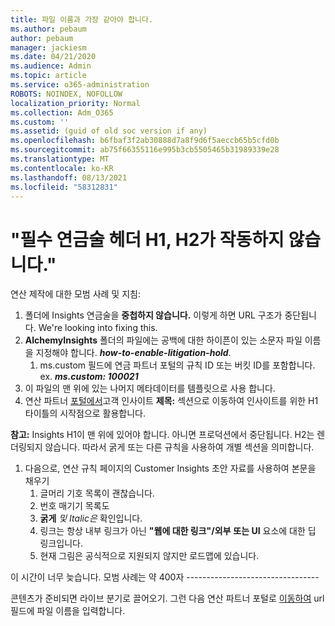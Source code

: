 ```yaml
---
title: 파일 이름과 가장 같아야 합니다.
ms.author: pebaum
author: pebaum
manager: jackiesm
ms.date: 04/21/2020
ms.audience: Admin
ms.topic: article
ms.service: o365-administration
ROBOTS: NOINDEX, NOFOLLOW
localization_priority: Normal
ms.collection: Adm_O365
ms.custom: ''
ms.assetid: (guid of old soc version if any)
ms.openlocfilehash: b6fbaf3f2ab30888d7a8f9d6f5aeccb65b5cfd0b
ms.sourcegitcommit: ab75f66355116e995b3cb5505465b31989339e28
ms.translationtype: MT
ms.contentlocale: ko-KR
ms.lasthandoff: 08/13/2021
ms.locfileid: "58312831"
---
```

# <a name="required-alchemy-header-h1-h2s-dont-work"></a>"필수 연금술 헤더 H1, H2가 작동하지 않습니다."
연산 제작에 대한 모범 사례 및 지침:

1. 폴더에 Insights 연금술을 **중첩하지 않습니다.** 이렇게 하면 URL 구조가 중단됩니다. We're looking into fixing this.
1. **AlchemyInsights** 폴더의 파일에는 공백에 대한 하이픈이 있는 소문자 파일 이름을 지정해야 합니다. **_how-to-enable-litigation-hold_**.
    1. ms.custom 필드에 연금 파트너 [](https://alchemyportal.azurewebsites.net) 포털의 규칙 ID 또는 버킷 ID를 포함합니다. ex. ***ms.custom: 100021***
1. 이 파일의 맨 위에 있는 나머지 메타데이터를 템플릿으로 사용 합니다.
1. 연산 파트너 [포털에서](https://alchemyportal.azurewebsites.net)고객 인사이트 **제목:** 섹션으로 이동하여 인사이트를 위한 H1 타이틀의 시작점으로 활용합니다. 

**참고:** Insights H1이 맨 위에 있어야 합니다. 아니면 프로덕션에서 중단됩니다. H2는 렌더링되지 않습니다. 따라서  굵게 또는 다른 규칙을 사용하여 개별 섹션을 의미합니다.
1. 다음으로, 연산 규칙 페이지의 Customer Insights 초안 자료를 사용하여 본문을 채우기
    1. 글머리 기호 목록이 괜찮습니다.
    1. 번호 매기기 목록도
    1. **굵게** *및 Italic은* 확인입니다.
    1. 링크는 항상 내부 링크가 아닌 **"웹에 대한 링크"/외부** **또는 UI** 요소에 대한 딥 링크입니다.
    1. 현재 그림은 공식적으로 지원되지 않지만 로드맵에 있습니다.

이 시간이 너무 늦습니다. 모범 사례는 약 400자 ---------------------------------

콘텐츠가 준비되면 라이브 분기로 끌어오기. 그런 다음 연산 파트너 포털로 [이동하여](https://alchemyportal.azurewebsites.net) url 필드에 파일 이름을 입력합니다. 
